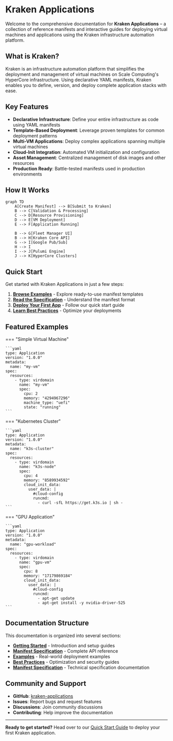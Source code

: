 # Kraken Applications

Welcome to the comprehensive documentation for **Kraken Applications** – a collection of reference manifests and interactive guides for deploying virtual machines and applications using the Kraken infrastructure automation platform.

## What is Kraken?

Kraken is an infrastructure automation platform that simplifies the deployment and management of virtual machines on Scale Computing's HyperCore infrastructure. Using declarative YAML manifests, Kraken enables you to define, version, and deploy complete application stacks with ease.

## Key Features

- **Declarative Infrastructure**: Define your entire infrastructure as code using YAML manifests
- **Template-Based Deployment**: Leverage proven templates for common deployment patterns
- **Multi-VM Applications**: Deploy complex applications spanning multiple virtual machines
- **Cloud-Init Integration**: Automated VM initialization and configuration
- **Asset Management**: Centralized management of disk images and other resources
- **Production Ready**: Battle-tested manifests used in production environments

## How It Works

```mermaid
graph TD
    A[Create Manifest] --> B[Submit to Kraken]
    B --> C[Validation & Processing]
    C --> D[Resource Provisioning]
    D --> E[VM Deployment]
    E --> F[Application Running]
    
    B --> G[Fleet Manager UI]
    B --> H[Kraken Core API]
    G --> I[Google Pub/Sub]
    H --> I
    I --> J[Pulumi Engine]
    J --> K[HyperCore Clusters]
```

## Quick Start

Get started with Kraken Applications in just a few steps:

1. **[Browse Examples](examples/basic.md)** - Explore ready-to-use manifest templates
2. **[Read the Specification](spec/overview.md)** - Understand the manifest format
3. **[Deploy Your First App](getting-started/quickstart.md)** - Follow our quick start guide
4. **[Learn Best Practices](best-practices/general.md)** - Optimize your deployments

## Featured Examples

=== "Simple Virtual Machine"

    ```yaml
    type: Application
    version: "1.0.0"
    metadata:
      name: "my-vm"
    spec:
      resources:
        - type: virdomain
          name: "my-vm"
          spec:
            cpu: 2
            memory: "4294967296"
            machine_type: "uefi"
            state: "running"
    ```

=== "Kubernetes Cluster"

    ```yaml
    type: Application
    version: "1.0.0"
    metadata:
      name: "k3s-cluster"
    spec:
      resources:
        - type: virdomain
          name: "k3s-node"
          spec:
            cpu: 4
            memory: "8589934592"
            cloud_init_data:
              user_data: |
                #cloud-config
                runcmd:
                  - curl -sfL https://get.k3s.io | sh -
    ```

=== "GPU Application"

    ```yaml
    type: Application
    version: "1.0.0"
    metadata:
      name: "gpu-workload"
    spec:
      resources:
        - type: virdomain
          name: "gpu-vm"
          spec:
            cpu: 8
            memory: "17179869184"
            cloud_init_data:
              user_data: |
                #cloud-config
                runcmd:
                  - apt-get update
                  - apt-get install -y nvidia-driver-525
    ```

## Documentation Structure

This documentation is organized into several sections:

- **[Getting Started](getting-started/overview.md)** - Introduction and setup guides
- **[Manifest Specification](spec/overview.md)** - Complete API reference
- **[Examples](examples/basic.md)** - Real-world deployment examples
- **[Best Practices](best-practices/general.md)** - Optimization and security guides
- **[Manifest Specification](spec/overview.md)** - Technical specification documentation

## Community and Support

- **GitHub**: [kraken-applications](https://github.com/scalecomputing/kraken-applications)
- **Issues**: Report bugs and request features
- **Discussions**: Join community discussions
- **Contributing**: Help improve the documentation

---

**Ready to get started?** Head over to our [Quick Start Guide](getting-started/quickstart.md) to deploy your first Kraken application.